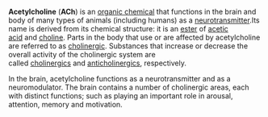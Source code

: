 **Acetylcholine** (**ACh**) is an [organic chemical](https://en.wikipedia.org/wiki/Organic_chemical "Organic chemical") that functions in the brain and body of many types of animals (including humans) as a [neurotransmitter](https://en.wikipedia.org/wiki/Neurotransmitter "Neurotransmitter").Its name is derived from its chemical structure: it is an [ester](https://en.wikipedia.org/wiki/Ester "Ester") of [acetic acid](https://en.wikipedia.org/wiki/Acetic_acid "Acetic acid") and [choline](https://en.wikipedia.org/wiki/Choline "Choline"). Parts in the body that use or are affected by acetylcholine are referred to as [cholinergic](https://en.wikipedia.org/wiki/Cholinergic "Cholinergic"). Substances that increase or decrease the overall activity of the cholinergic system are called [cholinergics](https://en.wikipedia.org/wiki/Cholinergic "Cholinergic") and [anticholinergics](https://en.wikipedia.org/wiki/Anticholinergic "Anticholinergic"), respectively.

In the brain, acetylcholine functions as a neurotransmitter and as a neuromodulator. The brain contains a number of cholinergic areas, each with distinct functions; such as playing an important role in arousal, attention, memory and motivation.
